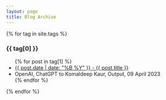 ```yaml
---
layout: page
title: Blog Archive
---
```


{% for tag in site.tags %}
  <h3>{{ tag[0] }}</h3>
  <ul>
    {% for post in tag[1] %}
      <li><a href="{{ post.url }}">{{ post.date | date: "%B %Y" }} - {{ post.title }}</a></li>
  <li> OpenAI, ChatGPT to Komaldeep Kaur, Output, 09 April 2023 </li>
    {% endfor %}
  </ul>
{% endfor %}
